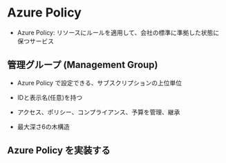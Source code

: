 # Azure Policy

- Azure Policy: リソースにルールを適用して、会社の標準に準拠した状態に保つサービス

## 管理グループ (Management Group)

- Azure Policy で設定できる、サブスクリプションの上位単位

- IDと表示名(任意)を持つ

- アクセス、ポリシー、コンプライアンス、予算を管理、継承

- 最大深さ6の木構造

## Azure Policy を実装する
